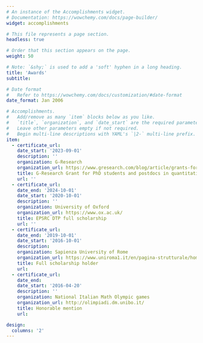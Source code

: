 ```yaml
---
# An instance of the Accomplishments widget.
# Documentation: https://wowchemy.com/docs/page-builder/
widget: accomplishments

# This file represents a page section.
headless: true

# Order that this section appears on the page.
weight: 50

# Note: `&shy;` is used to add a 'soft' hyphen in a long heading.
title: 'Awards'
subtitle:

# Date format
#   Refer to https://wowchemy.com/docs/customization/#date-format
date_format: Jan 2006

# Accomplishments.
#   Add/remove as many `item` blocks below as you like.
#   `title`, `organization`, and `date_start` are the required parameters.
#   Leave other parameters empty if not required.
#   Begin multi-line descriptions with YAML's `|2-` multi-line prefix.
item:
  - certificate_url:
    date_start: '2023-09-01'
    description: ''
    organization: G-Research
    organization_url: https://www.gresearch.com/blog/article/grants-for-phd-students-and-postdocs-in-quantitative-fields/
    title: G-Research Grant for PhD students and postdocs in quantitative fields
    url: ''
  - certificate_url:
    date_end: '2024-10-01'
    date_start: '2020-10-01'
    description: ''
    organization: University of Oxford
    organization_url: https://www.ox.ac.uk/
    title: EPSRC DTP full scholarship
    url: ''
  - certificate_url:
    date_end: '2019-10-01'
    date_start: '2016-10-01'
    description: 
    organization: Sapienza University of Rome
    organization_url: https://www.uniroma1.it/en/pagina-strutturale/home
    title: Full scholarship holder
    url:
  - certificate_url:
    date_end: 
    date_start: '2016-04-20'
    description: ''
    organization: National Italian Math Olympic games
    organization_url: http://olimpiadi.dm.unibo.it/
    title: Honorable mention
    url:

design:
  columns: '2'
---
```

